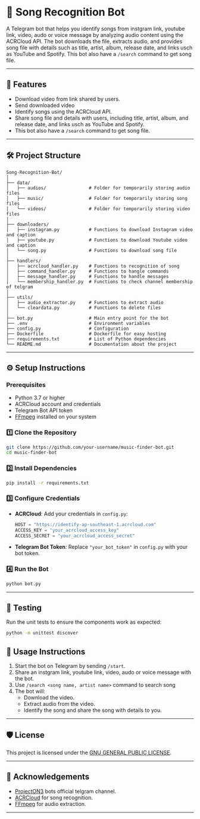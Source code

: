 # 🎵 Song Recognition Bot

A Telegram bot that helps you identify songs from instgram link, youtube link, video, audo or voice message by analyzing audio content using the ACRCloud API. The bot downloads the file, extracts audio, and provides song file with details such as title, artist, album, release date, and links usch as YouTube and Spotify. This bot also have a `/search` command to get song file.

---

## 🚀 Features

- Download video from link shared by users.
- Send downloaded video
- Identify songs using the ACRCloud API.
- Share song file and details with users, including title, artist, album, and release date, and links usch as YouTube and Spotify.
- This bot also have a `/search` command to get song file.

---

## 🛠️ Project Structure

```plaintext
Song-Recognition-Bot/
│  
├── data/
│   ├── audios/                # Folder for temporarily storing audio files
│   ├── music/                 # Folder for temporarily storing song files
│   └── videos/                # Folder for temporarily storing video files
│
├── downloaders/ 
│   ├── instagram.py           # Functions to download Instagram video and caption
│   ├── youtube.py             # Functions to download Youtube video and caption
│   └── song.py                # Functions to download song file  
│
├── handlers/
│   ├── acrcloud_handler.py    # Functions to recognition of song
│   ├── command_handler.py     # Functions to hangle commands
│   ├── message_handler.py     # Functions to handle messages
│   └── membership_handler.py  # Functions to check channel membership of telgram
│
├── utils/
│   ├── audio_extractor.py     # Functions to extract audio
│   └── cleardata.py           # Functions to delete files
│
├── bot.py                     # Main entry point for the bot 
├── .env                       # Environment variables 
├── config.py                  # Configuration
├── Dockerfile                 # Dockerfile for easy hosting
├── requirements.txt           # List of Python dependencies
└── README.md                  # Documentation about the project
```

---

## ⚙️ Setup Instructions

### Prerequisites

- Python 3.7 or higher
- ACRCloud account and credentials
- Telegram Bot API token
- [FFmpeg](https://ffmpeg.org/) installed on your system

### 1️⃣ Clone the Repository

```bash
git clone https://github.com/your-username/music-finder-bot.git
cd music-finder-bot
```

### 2️⃣ Install Dependencies

```bash
pip install -r requirements.txt
```

### 3️⃣ Configure Credentials

- **ACRCloud**: Add your credentials in `config.py`:
  ```python
  HOST = "https://identify-ap-southeast-1.acrcloud.com"
  ACCESS_KEY = "your_acrcloud_access_key"
  ACCESS_SECRET = "your_acrcloud_access_secret"
  ```
- **Telegram Bot Token**: Replace `"your_bot_token"` in `config.py` with your bot token.

### 4️⃣ Run the Bot

```bash
python bot.py
```

---

## 🧪 Testing

Run the unit tests to ensure the components work as expected:

```bash
python -m unittest discover
```

## 📖 Usage Instructions

1. Start the bot on Telegram by sending `/start`.
2. Share an instgram link, youtube link, video, audo or voice message with the bot.
3. Use `/search <song name, artist name>` command to search song 
3. The bot will:
   - Download the video.
   - Extract audio from the video.
   - Identify the song and share the song with details to you.

---

## 🛡️ License

This project is licensed under the [GNU GENERAL PUBLIC LICENSE](LICENSE).

---

## 🙌 Acknowledgements

- [ProjectON3](https://t.me/ProjectON3) bots official telgram channel.
- [ACRCloud](https://www.acrcloud.com/) for song recognition.
- [FFmpeg](https://ffmpeg.org/) for audio extraction.

---